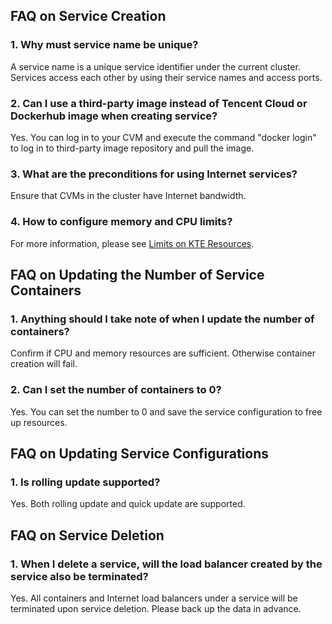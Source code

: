 ## FAQ on Service Creation
### 1. Why must service name be unique?
A service name is a unique service identifier under the current cluster. Services access each other by using their service names and access ports.

### 2. Can I use a third-party image instead of Tencent Cloud or Dockerhub image when creating service?
Yes. You can log in to your CVM and execute the command "docker login" to log in to third-party image repository and pull the image.


### 3. What are the preconditions for using Internet services?
Ensure that CVMs in the cluster have Internet bandwidth.

### 4. How to configure memory and CPU limits?
For more information, please see [Limits on KTE Resources](https://cloud.tencent.com/document/product/457/6767).

## FAQ on Updating the Number of Service Containers
### 1. Anything should I take note of when I update the number of containers?
Confirm if CPU and memory resources are sufficient. Otherwise container creation will fail.

### 2. Can I set the number of containers to 0?
Yes. You can set the number to 0 and save the service configuration to free up resources.

## FAQ on Updating Service Configurations
### 1. Is rolling update supported?
Yes. Both rolling update and quick update are supported.

## FAQ on Service Deletion
### 1. When I delete a service, will the load balancer created by the service also be terminated?
Yes. All containers and Internet load balancers under a service will be terminated upon service deletion. Please back up the data in advance.







